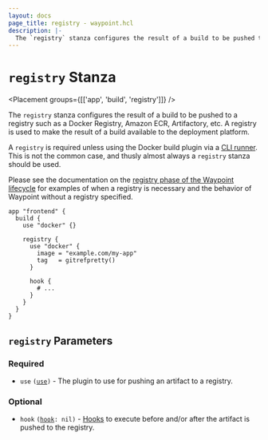 ```yaml
---
layout: docs
page_title: registry - waypoint.hcl
description: |-
  The `registry` stanza configures the result of a build to be pushed to a registry such as a Docker Registry, Artifactory, etc. A registry is used to make the result of a build available to the deployment platform.
---
```


# `registry` Stanza

<Placement groups={[['app', 'build', 'registry']]} />

The `registry` stanza configures the result of a build to be pushed
to a registry such as a Docker Registry, Amazon ECR, Artifactory, etc. A registry
is used to make the result of a build available to the deployment platform.

A `registry` is required unless using the Docker build plugin via a [CLI
runner](../docs/runner#cli-runner). This is not the common case, and thusly almost
always a `registry` stanza should be used.

Please see the documentation on the
[registry phase of the Waypoint lifecycle](../docs/lifecycle/build#registry)
for examples of when a registry is necessary and the behavior of Waypoint without a
registry specified.

```hcl
app "frontend" {
  build {
    use "docker" {}

    registry {
      use "docker" {
        image = "example.com/my-app"
        tag   = gitrefpretty()
      }

      hook {
        # ...
      }
    }
  }
}
```

## `registry` Parameters

### Required

- `use` <code>([use][use])</code> - The plugin to use for pushing an artifact
  to a registry.

### Optional

- `hook` <code>([hook][hook]: nil)</code> - [Hooks](../docs/lifecycle/hooks)
  to execute before and/or after the artifact is pushed to the registry.

[hook]: /waypoint/docs/waypoint-hcl/hook 'Hook Stanza'
[use]: /waypoint/docs/waypoint-hcl/use 'Use Stanza'
